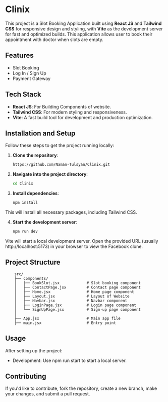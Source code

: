 # Clinix

This project is a Slot Booking Application built using **React JS** and **Tailwind CSS** for responsive design and styling, with **Vite** as the development server for fast and optimized builds. This application allows user to book their appointment with doctor when slots are empty.

## Features

- Slot Booking
- Log In / Sign Up
- Payment Gateway

## Tech Stack

- **React JS**: For Building Components of website.
- **Tailwind CSS**: For modern styling and responsiveness.
- **Vite**: A fast build tool for development and production optimization.

## Installation and Setup

Follow these steps to get the project running locally:

1. **Clone the repository**:

   ```bash
   https://github.com/Naman-Tulsyan/Clinix.git

2. **Navigate into the project directory**:

    ```bash
    cd Clinix

3. **Install dependencies**:

    ```bash
    npm install
This will install all necessary packages, including Tailwind CSS.

4. **Start the development server**:

    ```bash
    npm run dev
Vite will start a local development server. Open the provided URL (usually http://localhost:5173) in your browser to view the Facebook clone.


## Project Structure
    
        src/
        ├── components/
        │   ├── BookSlot.jsx            # Slot booking component
        │   ├── ContactPage.jsx         # Contact page component
        │   ├── Home.jsx                # Home page component
        │   ├── Layout.jsx              # Layout of Website
        │   ├── Navbar.jsx              # Navbar component
        │   ├── LoginPage.jsx           # Login page component
        │   └── SignUpPage.jsx          # Sign-up page component
        │
        ├── App.jsx                     # Main app file   
        ├── main.jsx                    # Entry point

## Usage
After setting up the project:
- Development: Use npm run start to start a local server.


## Contributing
If you'd like to contribute, fork the repository, create a new branch, make your changes, and submit a pull request.
